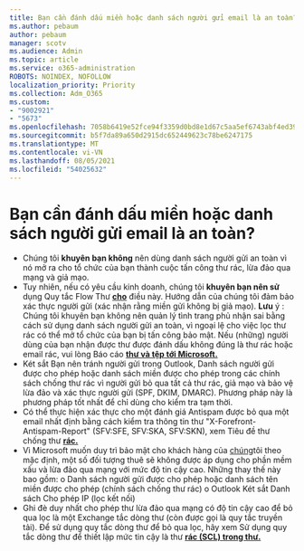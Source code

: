 ```yaml
---
title: Bạn cần đánh dấu miền hoặc danh sách người gửi email là an toàn?
ms.author: pebaum
author: pebaum
manager: scotv
ms.audience: Admin
ms.topic: article
ms.service: o365-administration
ROBOTS: NOINDEX, NOFOLLOW
localization_priority: Priority
ms.collection: Adm_O365
ms.custom:
- "9002921"
- "5673"
ms.openlocfilehash: 7058b6419e52fce94f3359d0bd8e1d67c5aa5ef6743abf4ed39f45bad49e1d07
ms.sourcegitcommit: b5f7da89a650d2915dc652449623c78be6247175
ms.translationtype: MT
ms.contentlocale: vi-VN
ms.lasthandoff: 08/05/2021
ms.locfileid: "54025632"
---
```

# <a name="need-to-mark-a-domain-or-email-sender-safe"></a>Bạn cần đánh dấu miền hoặc danh sách người gửi email là an toàn?

- Chúng tôi **khuyên bạn không** nên dùng danh sách người gửi an toàn vì nó mở ra cho tổ chức của bạn thành cuộc tấn công thư rác, lừa đảo qua mạng và giả mạo.
- Tuy nhiên, nếu có yêu cầu kinh doanh, chúng tôi **khuyên bạn nên sử** dụng Quy tắc Flow Thư **[cho](https://docs.microsoft.com/microsoft-365/security/office-365-security/create-safe-sender-lists-in-office-365?view=o365-worldwide#recommended-use-mail-flow-rules)** điều này. Hướng dẫn của chúng tôi đảm bảo xác thực người gửi (xác nhận rằng miền gửi không bị giả mạo). **Lưu** ý : Chúng tôi khuyên bạn không nên quản lý tình trang phủ nhận sai bằng cách sử dụng danh sách người gửi an toàn, vì ngoại lệ cho việc lọc thư rác có thể mở tổ chức của bạn bị tấn công bảo mật. Nếu (những) người dùng của bạn nhận được thư được đánh dấu không đúng là thư rác hoặc email rác, vui lòng Báo cáo **[thư và tệp tới Microsoft.](https://protection.office.com/reportsubmission)**
- Két sắt Bạn nên tránh người gửi trong Outlook, Danh sách người  gửi được cho phép hoặc danh sách miền được cho phép trong các chính sách chống thư rác vì người gửi bỏ qua tất cả thư rác, giả mạo và bảo vệ lừa đảo và xác thực người gửi (SPF, DKIM, DMARC). Phương pháp này là phương pháp tốt nhất để chỉ dùng cho kiểm tra tạm thời.
- Có thể thực hiện xác thực cho một đánh giá Antispam được bỏ qua một email nhất định bằng cách kiểm tra thông tin thư "X-Forefront-Antispam-Report" (SFV:SFE, SFV:SKA, SFV:SKN), xem Tiêu đề thư chống thư **[rác.](https://docs.microsoft.com/microsoft-365/security/office-365-security/anti-spam-message-headers)**
- Vì Microsoft muốn duy trì bảo mật cho khách hàng của [chúng](https://docs.microsoft.com/microsoft-365/security/office-365-security/secure-by-default#exceptions)tôi theo mặc định, một số đối tượng thuê sẽ không được áp dụng cho phần mềm xấu và lừa đảo qua mạng với mức độ tin cậy cao. Những thay thế này bao gồm: o Danh sách người gửi được cho phép hoặc danh sách tên miền được cho phép (chính sách chống thư rác) o Outlook Két sắt Danh sách Cho phép IP (lọc kết nối) 
- Ghi đè duy nhất cho phép thư lừa đảo qua mạng có độ tin cậy cao để bỏ qua lọc là một Exchange tắc dòng thư (còn được gọi là quy tắc truyền tải). Để sử dụng quy tắc dòng thư để bỏ qua lọc, hãy xem Sử dụng quy tắc dòng thư để thiết lập mức tin cậy là thư **[rác (SCL) trong thư.](https://docs.microsoft.com/microsoft-365/security/office-365-security/use-mail-flow-rules-to-set-the-spam-confidence-level-scl-in-messages)**